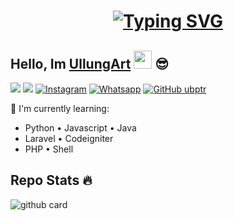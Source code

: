 <h1 align="center">
 <a href="https://git.io/typing-svg">
  <img src="https://readme-typing-svg.herokuapp.com?font=Fira+Code&weight=500&pause=1000&color=7356F1&width=800&lines=hello%2C+i'am+UllungArt.+20+Yo;i'am+a+web+developers+n+pubgm+player" alt="Typing SVG" />
 </a>
</h1>

## Hello, Im [UllungArt](https://instagram.com/ubptr_) <img src="https://github.com/TheDudeThatCode/TheDudeThatCode/blob/master/Assets/Hi.gif" width="29px"> :sunglasses:

[<img src="https://img.shields.io/badge/Razer%20Pedia-7356f1">](https://www.razped.com)
[<img src="https://img.shields.io/badge/youtube-ullungart?logo=youtube&labelColor=red&color=red">](https://www.youtube.com/@UllungArt)
<a href="https://www.instagram.com/ubptr_" target="_blank"><img src="https://img.shields.io/badge/Instagram-%23E4405F.svg?&style=flat-square&logo=instagram&logoColor=white" alt="Instagram"></a>
<a href="https://wa.me/6285186881840" target="_blank"><img src="https://img.shields.io/badge/Whatsapp-%808080.svg?&style=flat-square&logo=Whatsapp&logoColor=white" alt="Whatsapp"></a>
[![GitHub ubptr](https://img.shields.io/github/followers/ubptr?label=follow&style=social)](https://github.com/ubptr)

:page_with_curl: I'm currently learning:
- Python • Javascript • Java
- Laravel • Codeigniter
- PHP • Shell

## Repo Stats 🔥
![github card](https://github-readme-stats.vercel.app/api/pin/?username=ubptr&repo=RazpedWaBot&theme=highcontrast)



